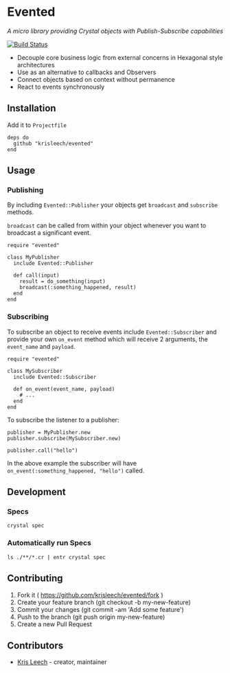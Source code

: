 # Evented

*A micro library providing Crystal objects with Publish-Subscribe capabilities*

[![Build Status](https://travis-ci.org/krisleech/evented.png?branch=master)](https://travis-ci.org/krisleech/evented)

* Decouple core business logic from external concerns in Hexagonal style architectures
* Use as an alternative to callbacks and Observers
* Connect objects based on context without permanence
* React to events synchronously

## Installation

Add it to `Projectfile`

```crystal
deps do
  github "krisleech/evented"
end
```

## Usage

### Publishing

By including `Evented::Publisher` your objects get `broadcast` and
`subscribe` methods.

`broadcast` can be called from within your object whenever you want to
broadcast a significant event.

```crystal
require "evented"

class MyPublisher
  include Evented::Publisher

  def call(input)
    result = do_something(input)
    broadcast(:something_happened, result)
  end
end
```

### Subscribing

To subscribe an object to receive events include `Evented::Subscriber` and
provide your own `on_event` method which will receive 2 arguments, the
`event_name` and `payload`.

```crystal
require "evented"

class MySubscriber
  include Evented::Subscriber

  def on_event(event_name, payload)
    # ...
  end
end
```

To subscribe the listener to a publisher:

```crystal
publisher = MyPublisher.new
publisher.subscribe(MySubscriber.new)

publisher.call("hello")
```

In the above example the subscriber will have `on_event(:something_happened, "hello")`
called.

## Development

### Specs

```
crystal spec
```

### Automatically run Specs

```
ls ./**/*.cr | entr crystal spec
```

## Contributing

1. Fork it ( https://github.com/krisleech/evented/fork )
2. Create your feature branch (git checkout -b my-new-feature)
3. Commit your changes (git commit -am 'Add some feature')
4. Push to the branch (git push origin my-new-feature)
5. Create a new Pull Request

## Contributors

- [Kris Leech](https://github.com/krisleech) - creator, maintainer
